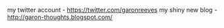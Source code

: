 my twitter account - https://twitter.com/garonreeves
my shiny new blog - http://garon-thoughts.blogspot.com/

